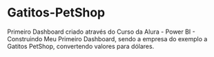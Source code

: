 # Gatitos-PetShop
Primeiro Dashboard criado através do Curso da Alura - Power BI - Construindo Meu Primeiro Dashboard, sendo a empresa do exemplo a Gatitos PetShop, convertendo valores para dólares.
